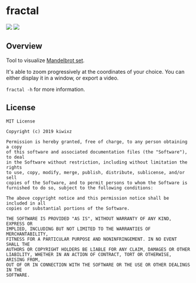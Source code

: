 # fractal

[![](https://img.shields.io/circleci/project/github/kiwixz/fractal/master.svg)](https://circleci.com/gh/kiwixz/fractal/)
[![](https://img.shields.io/github/repo-size/kiwixz/fractal.svg)](https://github.com/kiwixz/fractal/archive/master.zip)


## Overview

Tool to visualize [Mandelbrot set](https://en.wikipedia.org/wiki/Mandelbrot_set).

It's able to zoom progressively at the coordinates of your choice.  You can either display it in a window, or export a video.

`fractal -h` for more information.


## License

```
MIT License

Copyright (c) 2019 kiwixz

Permission is hereby granted, free of charge, to any person obtaining a copy
of this software and associated documentation files (the "Software"), to deal
in the Software without restriction, including without limitation the rights
to use, copy, modify, merge, publish, distribute, sublicense, and/or sell
copies of the Software, and to permit persons to whom the Software is
furnished to do so, subject to the following conditions:

The above copyright notice and this permission notice shall be included in all
copies or substantial portions of the Software.

THE SOFTWARE IS PROVIDED "AS IS", WITHOUT WARRANTY OF ANY KIND, EXPRESS OR
IMPLIED, INCLUDING BUT NOT LIMITED TO THE WARRANTIES OF MERCHANTABILITY,
FITNESS FOR A PARTICULAR PURPOSE AND NONINFRINGEMENT. IN NO EVENT SHALL THE
AUTHORS OR COPYRIGHT HOLDERS BE LIABLE FOR ANY CLAIM, DAMAGES OR OTHER
LIABILITY, WHETHER IN AN ACTION OF CONTRACT, TORT OR OTHERWISE, ARISING FROM,
OUT OF OR IN CONNECTION WITH THE SOFTWARE OR THE USE OR OTHER DEALINGS IN THE
SOFTWARE.
```
